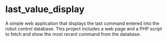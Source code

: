 # last_value_display
A simple web application that displays the last command entered into the robot control database. This project includes a web page and a PHP script to fetch and show the most recent command from the database.

